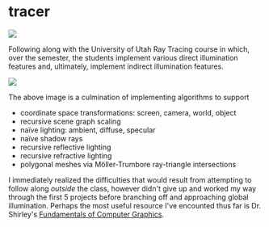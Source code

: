 # tracer

![](https://wilimitis.github.io/assets/img/2018-12-10-project-1.png)

Following along with the University of Utah Ray Tracing course in which, over the semester, the students implement various direct illumination features and, ultimately, implement indirect illumination features.

![](https://wilimitis.github.io/assets/img/2018-12-10-project-2.png)

The above image is a culmination of implementing algorithms to support
- coordinate space transformations: screen, camera, world, object
- recursive scene graph scaling
- naïve lighting: ambient, diffuse, specular
- naïve shadow rays
- recursive reflective lighting
- recursive refractive lighting
- polygonal meshes via Möller-Trumbore ray-triangle intersections

I immediately realized the difficulties that would result from attempting to follow along _outside_ the class, however didn't give up and worked my way through the first 5 projects before branching off and approaching global illumination. Perhaps the most useful resource I've encounted thus far is Dr. Shirley's [Fundamentals of Computer Graphics](https://www.cs.cornell.edu/~srm/fcg4/).
